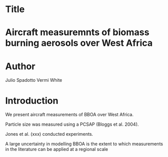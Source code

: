 # Title
Aircraft measuremnts of biomass burning aerosols over West Africa
=======
# Author
Julio Spadotto
Vermi White

# Introduction
We present aircraft measurements of BBOA over West Africa. 

Particle size was measured using a PCSAP (Bloggs et al. 2004).

Jones et al. (xxx) conducted experiments.

A large uncertainty in modelling BBOA is the extent to which measurements in the literature can be applied at a regional scale


